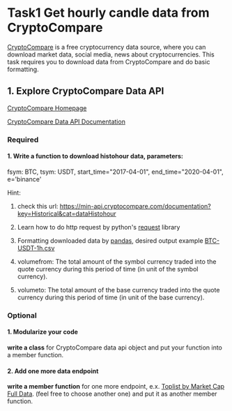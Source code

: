 # Task1 Get hourly candle data from CryptoCompare

[CryptoCompare](https://www.cryptocompare.com/) is a free cryptocurrency data source, where you can download market data, social media, news about cryptocurrencies. This task requires you to download data from CryptoCompare and do basic formatting.

## 1. Explore CryptoCompare Data API

[CryptoCompare Homepage](https://min-api.cryptocompare.com/)

[CryptoCompare Data API Documentation](https://min-api.cryptocompare.com/documentation)

### Required

#### 1. **Write a function** to download histohour data, parameters:

fsym: BTC, tsym: USDT, start_time="2017-04-01", end_time="2020-04-01", e='binance'

Hint:

1. check this url: https://min-api.cryptocompare.com/documentation?key=Historical&cat=dataHistohour

2. Learn how to do http request by python's [request](https://requests.readthedocs.io/en/master/user/quickstart/) library

3. Formatting downloaded data by [pandas](https://pandas.pydata.org/pandas-docs/stable/index.html), desired output example [BTC-USDT-1h.csv](./BTC_USDT_1h.csv)

4. volumefrom: The total amount of the symbol currency traded into the quote currency during this period of time (in unit of the symbol currency).

5. volumeto: The total amount of the base currency traded into the quote currency during this period of time (in unit of the base currency).

### Optional

#### 1. Modularize your code

**write a class** for CryptoCompare data api object and put your function into a member function.

#### 2. Add one more data endpoint

**write a member function** for one more endpoint, e.x. [Toplist by Market Cap Full Data](https://min-api.cryptocompare.com/documentation?key=Toplists&cat=TopTotalMktCapEndpointFull). (feel free to choose another one) and put it as another member function.
